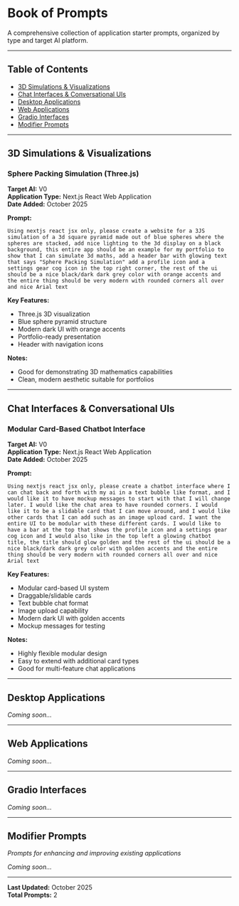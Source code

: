 # Book of Prompts

A comprehensive collection of application starter prompts, organized by type and target AI platform.

---

## Table of Contents

- [3D Simulations & Visualizations](#3d-simulations--visualizations)
- [Chat Interfaces & Conversational UIs](#chat-interfaces--conversational-uis)
- [Desktop Applications](#desktop-applications)
- [Web Applications](#web-applications)
- [Gradio Interfaces](#gradio-interfaces)
- [Modifier Prompts](#modifier-prompts)

---

## 3D Simulations & Visualizations

### Sphere Packing Simulation (Three.js)

**Target AI:** V0  
**Application Type:** Next.js React Web Application  
**Date Added:** October 2025

**Prompt:**
```
Using nextjs react jsx only, please create a website for a 3JS simulation of a 3d square pyramid made out of blue spheres where the spheres are stacked, add nice lighting to the 3d display on a black background, this entire app should be an example for my portfolio to show that I can simulate 3d maths, add a header bar with glowing text that says "Sphere Packing Simulation" add a profile icon and a settings gear cog icon in the top right corner, the rest of the ui should be a nice black/dark dark grey color with orange accents and the entire thing should be very modern with rounded corners all over and nice Arial text
```

**Key Features:**
- Three.js 3D visualization
- Blue sphere pyramid structure
- Modern dark UI with orange accents
- Portfolio-ready presentation
- Header with navigation icons

**Notes:**
- Good for demonstrating 3D mathematics capabilities
- Clean, modern aesthetic suitable for portfolios

---

## Chat Interfaces & Conversational UIs

### Modular Card-Based Chatbot Interface

**Target AI:** V0  
**Application Type:** Next.js React Web Application  
**Date Added:** October 2025

**Prompt:**
```
Using nextjs react jsx only, please create a chatbot interface where I can chat back and forth with my ai in a text bubble like format, and I would like it to have mockup messages to start with that I will change later. I would like the chat area to have rounded corners. I would like it to be a slidable card that I can move around, and I would like other cards that I can add such as an image upload card. I want the entire UI to be modular with these different cards. I would like to have a bar at the top that shows the profile icon and a settings gear cog icon and I would also like in the top left a glowing chatbot title, the title should glow golden and the rest of the ui should be a nice black/dark dark grey color with golden accents and the entire thing should be very modern with rounded corners all over and nice Arial text
```

**Key Features:**
- Modular card-based UI system
- Draggable/slidable cards
- Text bubble chat format
- Image upload capability
- Modern dark UI with golden accents
- Mockup messages for testing

**Notes:**
- Highly flexible modular design
- Easy to extend with additional card types
- Good for multi-feature chat applications

---

## Desktop Applications

*Coming soon...*

---

## Web Applications

*Coming soon...*

---

## Gradio Interfaces

*Coming soon...*

---

## Modifier Prompts

*Prompts for enhancing and improving existing applications*

*Coming soon...*

---

**Last Updated:** October 2025  
**Total Prompts:** 2
